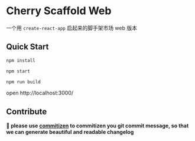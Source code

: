 # Cherry Scaffold Web

一个用 `create-react-app` 启起来的脚手架市场 web 版本

## Quick Start

```bash
npm install

npm start

npm run build
```

open http://localhost:3000/

## Contribute

**🎈 please use [commitizen](https://github.com/commitizen/cz-cli) to commitizen you git commit message, so that we can generate beautiful and readable changelog**

